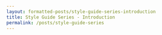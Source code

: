 ```yaml
---
layout: formatted-posts/style-guide-series-introduction
title: Style Guide Series - Introduction
permalink: /posts/style-guide-series
---
```

